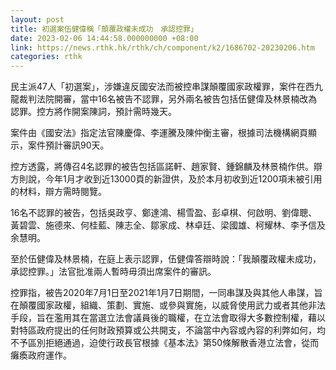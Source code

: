 ```yaml
---
layout: post
title: 初選案伍健偉稱「顛覆政權未成功　承認控罪」
date: 2023-02-06 14:44:58.000000000 +08:00
link: https://news.rthk.hk/rthk/ch/component/k2/1686702-20230206.htm
categories: rthk
---
```


民主派47人「初選案」，涉嫌違反國安法而被控串謀顛覆國家政權罪，案件在西九龍裁判法院開審，當中16名被告不認罪，另外兩名被告包括伍健偉及林景楠改為認罪。控方將作開案陳詞，預計需時幾天。

案件由《國安法》指定法官陳慶偉、李運騰及陳仲衡主審，根據司法機構網頁顯示，案件預計審訊90天。

控方透露，將傳召4名認罪的被告包括區諾軒、趙家賢、鍾錦麟及林景楠作供。辯方則說，今年1月才收到近13000頁的新證供，及於本月初收到近1200項未被引用的材料，辯方需時閱覽。

16名不認罪的被告，包括吳政亨、鄭達鴻、楊雪盈、彭卓棋、何啟明、劉偉聰、黃碧雲、施德來、何桂藍、陳志全、鄒家成、林卓廷、梁國雄、柯耀林、李予信及余慧明。

至於伍健偉及林景楠，在庭上表示認罪，伍健偉答辯時說：「我顛覆政權未成功，承認控罪。」法官批准兩人暫時毋須出席案件的審訊。

控罪指，被告2020年7月1日至2021年1月7日期間，一同串謀及與其他人串謀，旨在顛覆國家政權，組織、策劃、實施、或參與實施，以威脅使用武力或者其他非法手段，旨在濫用其在當選立法會議員後的職權，在立法會取得大多數控制權，藉以對特區政府提出的任何財政預算或公共開支，不論當中內容或內容的利弊如何，均不予區別拒絕通過，迫使行政長官根據《基本法》第50條解散香港立法會，從而癱瘓政府運作。
